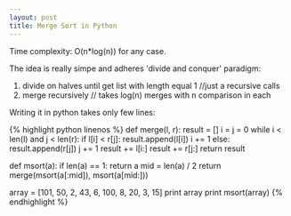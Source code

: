 ```yaml
---
layout: post
title: Merge Sort in Python
---
```


Time complexity: O(n*log(n)) for any case. 

The idea is really simpe and adheres 'divide and conquer' paradigm:

1. divide on halves until get list with length equal 1 //just a recursive calls
2. merge recursively // takes log(n) merges with n comparison in each

Writing it in python takes only few lines:

{% highlight python linenos %}
def merge(l, r):
    result = []
    i = j = 0
    while i < len(l) and j < len(r):
        if l[i] < r[j]:
            result.append(l[i])
            i += 1
        else:
            result.append(r[j])
            j += 1
    result += l[i:]
    result += r[j:]
    return result

def msort(a):
    if len(a) == 1:
        return a
    mid = len(a) / 2
    return merge(msort(a[:mid]), msort(a[mid:]))


array = [101, 50, 2, 43, 6, 100, 8, 20, 3, 15]
print array
print msort(array)
{% endhighlight %}
